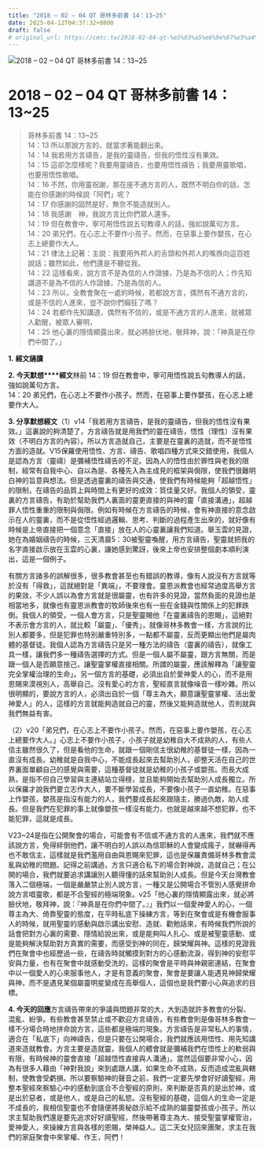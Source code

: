 ```yaml
---
title: "2018 – 02 – 04 QT 哥林多前書 14：13~25"
date: 2025-04-12T04:37:32+0800
draft: false
# original_url: https://cmtc.tw/2018-02-04-qt-%e5%93%a5%e6%9e%97%e5%a4%9a%e5%89%8d%e6%9b%b8-14%ef%bc%9a1325
---
```


![2018 – 02 – 04 QT 哥林多前書 14：13~25](/images/qt.jpg   "2018 – 02 – 04 QT 哥林多前書 14：13~25")

# 2018 – 02 – 04 QT 哥林多前書 14：13~25

> 哥林多前書 14：13~25  
> 14：13 所以那說方言的，就當求著能翻出來。  
> 14：14 我若用方言禱告，是我的靈禱告，但我的悟性沒有果效。  
> 14：15 這卻怎麼樣呢？我要用靈禱告，也要用悟性禱告；我要用靈歌唱，也要用悟性歌唱。  
> 14：16 不然，你用靈祝謝，那在座不通方言的人，既然不明白你的話，怎能在你感謝的時候說「阿們」呢？  
> 14：17 你感謝的固然是好，無奈不能造就別人。  
> 14：18 我感謝　神，我說方言比你們眾人還多。  
> 14：19 但在教會中，寧可用悟性說五句教導人的話，強如說萬句方言。  
> 14：20 弟兄們，在心志上不要作小孩子。然而，在惡事上要作嬰孩，在心志上總要作大人。  
> 14：21 律法上記著：主說：我要用外邦人的舌頭和外邦人的嘴唇向這百姓說話；雖然如此，他們還是不聽從我。  
> 14：22 這樣看來，說方言不是為信的人作證據，乃是為不信的人；作先知講道不是為不信的人作證據，乃是為信的人。  
> 14：23 所以，全教會聚在一處的時候，若都說方言，偶然有不通方言的，或是不信的人進來，豈不說你們癲狂了嗎？  
> 14：24 若都作先知講道，偶然有不信的，或是不通方言的人進來，就被眾人勸醒，被眾人審明，  
> 14：25 他心裏的隱情顯露出來，就必將臉伏地，敬拜神，說：「神真是在你們中間了。」

**1.** **經文誦讀**

**2. 今天默想****經文**林前 14：19 但在教會中，寧可用悟性說五句教導人的話，強如說萬句方言。  
14：20 弟兄們，在心志上不要作小孩子。然而，在惡事上要作嬰孩，在心志上總要作大人。

**3. 分享默想經文**（1）v14「我若用方言禱告，是我的靈禱告，但我的悟性沒有果效。」這裏說的夠清楚了，方言禱告就是用我們的靈在禱告，悟性（理性）沒有果效（不明白方言的內容）。所以方言造就自己，主要是在靈裏的造就，而不是悟性方面的造就。V15保羅使用悟性、方言、禱告、歌唱四種方式來交錯使用，我個人是認為方言（靈禱）是彌補悟性禱告的不足。因為人的悟性由於罪性與老我的限制，經常有自我中心、自以為是、各種先入為主成見的框架與侷限，使我們很難明白神的旨意與想法。但是透過靈裏的禱告與交通，使我們有時候能夠「超越悟性」的限制，在禱告的品質上與時間上有更好的成效：質佳量又好。我個人的領受，靈裏的方言禱告，有助於幫助我們人裏面的靈更直接的與神的靈「直接溝通」，超越罪人悟性重重的限制與侷限。例如有時候在方言禱告的時候，會有神直接的意念啟示在人的靈裏，而不是從悟性經過邏輯、思考、判斷的過程產生出來的，就好像有時候是上帝直接把一個意念「直接」放在人的心靈裏讓我們知道。舉玉雲的見證，她在為婚姻禱告的時候，三天清晨5：30被聖靈喚醒，用方言禱告，聖靈就把我的名字直接啟示放在玉雲的心裏，讓她感到驚訝，後來上帝也安排整個劇本順利演出，這是一個例子。

有關方言諸多的誤解很多，很多教會甚至也有錯誤的教導，像有人說沒有方言就等於沒有「得救」，這就絕對是「異端」，不要理會。靈恩派教會也經常過度高舉方言的果效，不少人誤以為會方言就是很屬靈，也有許多的見證，當然負面的見證也是相當地多，就像也有靈恩派教會的牧師後來也有一些在金錢與性關係上的犯罪跌倒。我個人的領受，一個人會方言，只是聖靈賜他「在靈裏禱告的恩賜」，這絕對不表示會方言的人，就比較「屬靈」、「優秀」，就像哥林多教會一樣，方言說的比別人都要多，但是犯罪也特別嚴重特別多，一點都不屬靈，反而更顯出他們是屬肉體的基督徒。我個人認為方言禱告只是另一種方法的禱告（靈裏的禱告），就像工具一樣，讓我們多一種禱告選擇的方式。但是一個人屬不屬靈，跟方言無關，而是跟一個人是否願意捨己，讓聖靈掌權直接相關。所謂的屬靈，應該解釋為「讓聖靈完全掌權治理的生命」。另一個方言的基礎，必須出自於愛神愛人的心，而不是用恩賜來漠視別人，高舉自己。沒有愛心的方言，聖經直言就像噪音一樣吵雜。所以很明顯的，要說方言的人，必須出自於一個「尊主為大，願意讓聖靈掌權、活出愛神愛人」的人，這樣的方言就能夠造就自己的靈，然後又能夠造就他人，否則就與我們無益有害。

（2）v20「弟兄們，在心志上不要作小孩子。然而，在惡事上要作嬰孩，在心志上總要作大人。」心志上不要作小孩子，小孩子就是幼稚自大不成熟的人，有些人信主雖然很久了，但是看他的生命，就跟一個剛信主很幼稚的基督徒一樣，因為一直沒有成長。幼稚就是自我中心，不能成長起來去幫助別人，卻整天活在自己的世界裏面單顧自己的感覺與需要，這種基督徒就是幼稚的小孩子或嬰孩。而長大成熟，是指不但自己學習與主連結站立得穩，並且能夠開始去幫助別人成長獨立。所以保羅才說我們要立志作大人，要不斷學習成長，不要像小孩子一直幼稚。在惡事上作嬰孩，嬰孩是指沒有能力的人，我們要成長起來跟隨主，勝過仇敵，助人成長。但是我們在犯罪的事上就像嬰孩一樣沒有能力，也就是越來越不想犯罪，也不能犯罪，這就是成長。

V23~24是指在公開聚會的場合，可能會有不信或不通方言的人進來，我們就不應該說方言，免得絆倒他們，讓不明白的人誤以為信耶穌的人會變成瘋子，就嚇得再也不敢信主，這樣就是我們濫用自由與恩賜來犯罪，這也是保羅責備哥林多教會混亂與幼稚的問題。記得之前講過，方言只適合私下的場合對神說，造就自己；在公開的場合，我們就要追求講讓別人聽得懂的話來幫助別人成長。但是今天台灣教會落入二個極端，一個是嚴嚴禁止別人說方言，一種又是公開場合不管別人感覺拼命說方言唱靈歌，都是不合聖經的極端現象。v25「他心裏的隱情顯露出來，就必將臉伏地，敬拜神，說：『神真是在你們中間了。』」我們以一個愛神愛人的心，一個尊主為大、倚靠聖靈的態度，在平時私底下操練方言，等到在聚會或是有機會服事人的時候，就用聖靈的感動與啟示講出安慰、造就、勸勉話來，有時候我們所說的話會把對方心裏的需要、隱情給說出來，或是能夠叫人扎心、或是被聖靈感動、或是能夠解決幫助對方真實的需要，而感受到神的同在，歸榮耀與神。這樣的見證我們在聚會中也經歷過一些，在禱告時就觸摸到對方的心感動流淚，得到神的安慰平安與力量，也有在聚會中就感動受洗的，這樣的聚會是平時與神親密連結，在聚會中以一個愛人的心來服事他人，才是有意義的聚會，聚會是要讓人能遇見神歸榮耀與神，而不是遇見某個屬靈明星變成在高舉個人，這個也是我們要小心與追求的目標。

**4. 今天的回應**方言禱告帶來的爭議與問題非常的大，大到造就許多教會的分裂、混亂、紛爭。有些教會甚至禁止或不歡迎方言禱告，有些教會則是像哥林多教會一樣不分場合時地拼命說方言，這些都是極端的現象。方言禱告是非常私人的事情，適合在「私底下」向神禱告，但是只要在公開場合，我們就應該用悟性、用先知講道來造就教會。方言主要是造就靈，我個人的體會就是彌補我們在悟性上的軟弱與有限，有時候神的靈會直接「超越悟性直接與人溝通」。當然這個要非常小心，因為有很多人藉由「神對我說」來到處跟人講，如果生命不成熟，反而造成混亂與轄制，使教會受虧損。所以要察驗神的聲音之前，我們一定要先學會好好讀聖經，用整本聖經來察驗心中的感動到底合不合聖經的原則，來判斷是否真的是出於神，或是出於惡者，或是他人，或是自己的私慾。沒有聖經的基礎，這個人的生命一定是不成長的，我相信聖靈也不會隨便將奧秘啟示給不成熟的屬靈嬰孩或小孩子。所以求主幫助我們還是要先追求好好讀聖經，然後帶著尊主為大、接受聖靈掌權管治，愛神愛人，來操練方言與各樣的恩賜，榮神益人。這二天女兒回來團聚，求主在我們的家庭聚會中來掌權、作王，阿們！